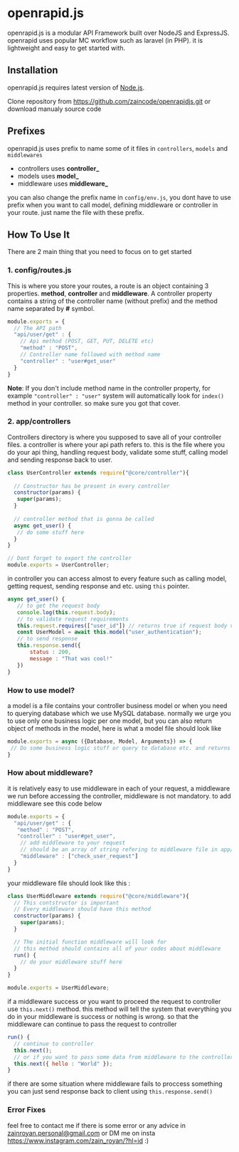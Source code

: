 # openrapid.js

openrapid.js is a modular API Framework built over NodeJS and ExpressJS. openrapid uses popular MC workflow such as laravel (in PHP). it is lightweight and easy to get started with.

## Installation

openrapid.js requires latest version of [Node.js](https://nodejs.org/).

Clone repository from https://github.com/zaincode/openrapidjs.git or download manualy source code


## Prefixes
openrapid.js uses prefix to name some of it files in `controllers`, `models` and `middlewares`
- controllers uses **controller_**
- models uses **model_**
- middleware uses **middleware_**

you can also change the prefix name in `config/env.js`, you dont have to use prefix when you want to call model, defining middleware or controller in your route. just name the file with these prefix.
 
## How To Use It

There are 2 main thing that you need to focus on to get started


### 1. config/routes.js
This is where you store your routes, a route is an object containing 3 properties. **method**, **controller** and **middleware**.
A controller property contains a string of the controller name (without prefix) and the method name separated by **#** symbol. 

```javascript
module.exports = {
  // The API path
  "api/user/get" : {
    // Api method (POST, GET, PUT, DELETE etc)
    "method" : "POST",
    // Controller name followed with method name
    "controller" : "user#get_user"
  }
}
```

**Note**: If you don't include method name in the controller property, for example `"controller" : "user"` system will automatically look for `index()` method in your controller. so make sure you got that cover.
### 2. app/controllers
Controllers directory is where you supposed to save all of your controller files. a controller is where your api path refers to. this is the file where you do your api thing, handling request body, validate some stuff, calling model and sending response back to user.

```javascript
class UserController extends require("@core/controller"){
	
  // Constructor has be present in every controller
  constructor(params) {
   super(params);
  }
     
  // controller method that is gonna be called
  async get_user() {
   // do some stuff here
  }
}

// Dont forget to export the controller
module.exports = UserController;
```
in controller you can access almost to every feature such as calling model, getting request, sending response and etc. using `this` pointer.
```javascript 
async get_user() {
   // to get the request body
   console.log(this.request.body);
   // to validate request requirements
   this.request.requires(["user_id"]) // returns true if request body validated
   const UserModel = await this.model("user_authentication");
   // to send response
   this.response.send({
       status : 200,
       message : "That was cool!"
   })
}
```
### How to use model?
a model is a file contains your controller business model or when you need to querying database which we use MySQL database. normally we urge you to use only one business logic per one model, but you can also return object of methods in the model, here is what a model file should look like

```javascript
module.exports = async ({Database, Model, Arguments}) => {
 // Do some business logic stuff or query to database etc. and returns something to controller
}
```
### How about middleware?
it is relatively easy to use middleware in each of your request, a middleware we run before accessing the controller, middleware is not mandatory. to add middleware see this code below

```javascript
module.exports = {
  "api/user/get" : {
   "method" : "POST",
   "controller" : "user#get_user",
    // add middleware to your request
    // should be an array of string refering to middleware file in app/middlewares/
    "middleware" : ["check_user_request"]
  }
}
```
your middleware file should look like this :
```javascript 
class UserMiddleware extends require("@core/middleware"){
  // This contstructor is important
  // Every middleware should have this method
  constructor(params) {
    super(params);
  }

  // The initial function middleware will look for
  // this method should contains all of your codes about middleware
  run() {
    // do your middleware stuff here	
  }
}

module.exports = UserMiddleware;
```
if a middleware success or you want to proceed the request to controller use `this.next()` method. this method will tell the system that everything you do in your middleware is success or nothing is wrong. so that the middleware can continue to pass the request to controller
```javascript 
run() {
  // continue to controller
  this.next();
  // or if you want to pass some data from middleware to the controller
  this.next({ hello : "World" });
}
```
if there are some situation where middleware fails to proccess something you can just send response back to client using `this.response.send()`

### Error Fixes
feel free to contact me if there is some error or any advice in zainroyan.personal@gmail.com or DM me on insta https://www.instagram.com/zain_royan/?hl=id :)

